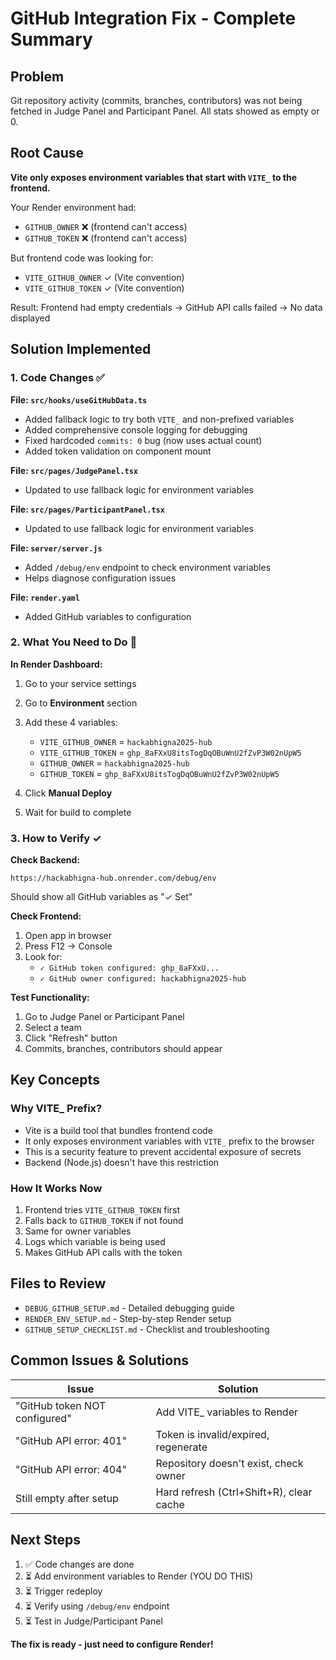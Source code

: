 # GitHub Integration Fix - Complete Summary

## Problem
Git repository activity (commits, branches, contributors) was not being fetched in Judge Panel and Participant Panel. All stats showed as empty or 0.

## Root Cause
**Vite only exposes environment variables that start with `VITE_` to the frontend.**

Your Render environment had:
- `GITHUB_OWNER` ❌ (frontend can't access)
- `GITHUB_TOKEN` ❌ (frontend can't access)

But frontend code was looking for:
- `VITE_GITHUB_OWNER` ✓ (Vite convention)
- `VITE_GITHUB_TOKEN` ✓ (Vite convention)

Result: Frontend had empty credentials → GitHub API calls failed → No data displayed

## Solution Implemented

### 1. Code Changes ✅

**File: `src/hooks/useGitHubData.ts`**
- Added fallback logic to try both `VITE_` and non-prefixed variables
- Added comprehensive console logging for debugging
- Fixed hardcoded `commits: 0` bug (now uses actual count)
- Added token validation on component mount

**File: `src/pages/JudgePanel.tsx`**
- Updated to use fallback logic for environment variables

**File: `src/pages/ParticipantPanel.tsx`**
- Updated to use fallback logic for environment variables

**File: `server/server.js`**
- Added `/debug/env` endpoint to check environment variables
- Helps diagnose configuration issues

**File: `render.yaml`**
- Added GitHub variables to configuration

### 2. What You Need to Do 🔧

**In Render Dashboard:**

1. Go to your service settings
2. Go to **Environment** section
3. Add these 4 variables:
   - `VITE_GITHUB_OWNER` = `hackabhigna2025-hub`
   - `VITE_GITHUB_TOKEN` = `ghp_8aFXxU8itsTogDqOBuWnU2fZvP3W02nUpW5`
   - `GITHUB_OWNER` = `hackabhigna2025-hub`
   - `GITHUB_TOKEN` = `ghp_8aFXxU8itsTogDqOBuWnU2fZvP3W02nUpW5`

4. Click **Manual Deploy**
5. Wait for build to complete

### 3. How to Verify ✓

**Check Backend:**
```
https://hackabhigna-hub.onrender.com/debug/env
```
Should show all GitHub variables as "✓ Set"

**Check Frontend:**
1. Open app in browser
2. Press F12 → Console
3. Look for:
   - `✓ GitHub token configured: ghp_8aFXxU...`
   - `✓ GitHub owner configured: hackabhigna2025-hub`

**Test Functionality:**
1. Go to Judge Panel or Participant Panel
2. Select a team
3. Click "Refresh" button
4. Commits, branches, contributors should appear

## Key Concepts

### Why VITE_ Prefix?
- Vite is a build tool that bundles frontend code
- It only exposes environment variables with `VITE_` prefix to the browser
- This is a security feature to prevent accidental exposure of secrets
- Backend (Node.js) doesn't have this restriction

### How It Works Now
1. Frontend tries `VITE_GITHUB_TOKEN` first
2. Falls back to `GITHUB_TOKEN` if not found
3. Same for owner variables
4. Logs which variable is being used
5. Makes GitHub API calls with the token

## Files to Review

- `DEBUG_GITHUB_SETUP.md` - Detailed debugging guide
- `RENDER_ENV_SETUP.md` - Step-by-step Render setup
- `GITHUB_SETUP_CHECKLIST.md` - Checklist and troubleshooting

## Common Issues & Solutions

| Issue | Solution |
|-------|----------|
| "GitHub token NOT configured" | Add VITE_ variables to Render |
| "GitHub API error: 401" | Token is invalid/expired, regenerate |
| "GitHub API error: 404" | Repository doesn't exist, check owner |
| Still empty after setup | Hard refresh (Ctrl+Shift+R), clear cache |

## Next Steps

1. ✅ Code changes are done
2. ⏳ Add environment variables to Render (YOU DO THIS)
3. ⏳ Trigger redeploy
4. ⏳ Verify using `/debug/env` endpoint
5. ⏳ Test in Judge/Participant Panel

**The fix is ready - just need to configure Render!**

